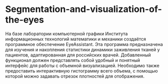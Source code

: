 # Segmentation-and-visualization-of-the-eyes

На базе лаборатории компьютерной графики Института информационных технологий математики и механики создаётся программное обеспечение EyeAssistant. Эта программа предназначена для изучения и накопления статистики динамики заживления тканей у пациентов, адаптированная для российских врачей.
Добавленный функционал должен представлять собой удобный и понятный интерфейс для работы с объемной визуализацией. Необходимо также предоставить интерактивную гистограмму всего объема, с помощью которой можно задавать отрезок плотностей для отображения.
